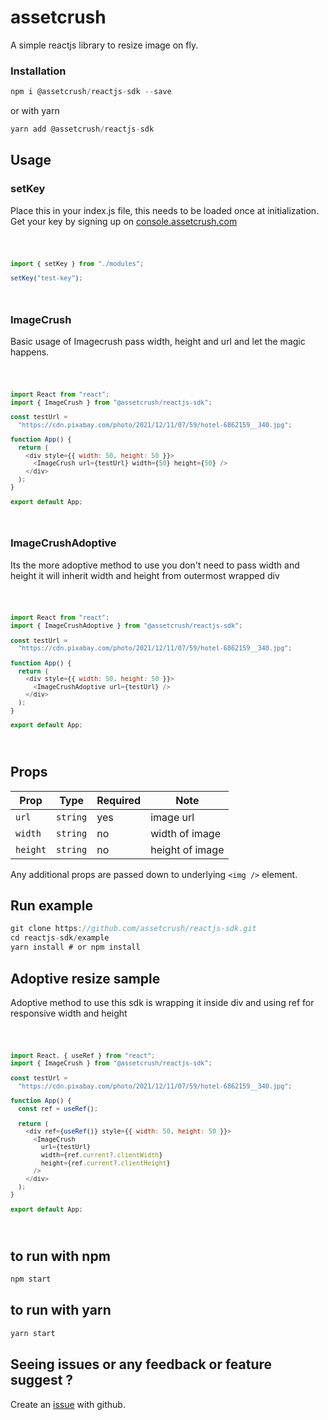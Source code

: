 # assetcrush

A simple reactjs library to resize image on fly.

### Installation

```javascript
npm i @assetcrush/reactjs-sdk --save
```

or with yarn

```javascript
yarn add @assetcrush/reactjs-sdk
```

## Usage

### setKey

Place this in your index.js file, this needs to be loaded once at initialization. Get your key by signing up on
[console.assetcrush.com](https://console.assetcrush.com/)

<code>

```javascript
import { setKey } from "./modules";

setKey("test-key");
```

</code>

### ImageCrush

Basic usage of Imagecrush pass width, height and url and let the magic happens.

<code>

```javascript
import React from "react";
import { ImageCrush } from "@assetcrush/reactjs-sdk";

const testUrl =
  "https://cdn.pixabay.com/photo/2021/12/11/07/59/hotel-6862159__340.jpg";

function App() {
  return (
    <div style={{ width: 50, height: 50 }}>
      <ImageCrush url={testUrl} width={50} height={50} />
    </div>
  );
}

export default App;
```

</code>

### ImageCrushAdoptive

Its the more adoptive method to use you don't need to pass width and height it will inherit width and height from outermost wrapped div

<code>

```javascript
import React from "react";
import { ImageCrushAdoptive } from "@assetcrush/reactjs-sdk";

const testUrl =
  "https://cdn.pixabay.com/photo/2021/12/11/07/59/hotel-6862159__340.jpg";

function App() {
  return (
    <div style={{ width: 50, height: 50 }}>
      <ImageCrushAdoptive url={testUrl} />
    </div>
  );
}

export default App;
```

</code>

## Props

| Prop     | Type     | Required | Note            |
| -------- | -------- | -------- | --------------- |
| `url`    | `string` | yes      | image url       |
| `width`  | `string` | no       | width of image  |
| `height` | `string` | no       | height of image |

Any additional props are passed down to underlying `<img />` element.

## Run example

```javascript
git clone https://github.com/assetcrush/reactjs-sdk.git
cd reactjs-sdk/example
yarn install # or npm install
```

## Adoptive resize sample

Adoptive method to use this sdk is wrapping it inside div and using ref for responsive width and height

<code>

```javascript
import React, { useRef } from "react";
import { ImageCrush } from "@assetcrush/reactjs-sdk";

const testUrl =
  "https://cdn.pixabay.com/photo/2021/12/11/07/59/hotel-6862159__340.jpg";

function App() {
  const ref = useRef();

  return (
    <div ref={useRef()} style={{ width: 50, height: 50 }}>
      <ImageCrush
        url={testUrl}
        width={ref.current?.clientWidth}
        height={ref.current?.clientHeight}
      />
    </div>
  );
}

export default App;
```

</code>

## to run with npm

```javascript
npm start
```

## to run with yarn

```javascript
yarn start
```

## Seeing issues or any feedback or feature suggest ?

Create an [issue](https://github.com/assetcrush/reactjs-sdk.git/issues) with github.
